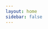 ```yaml
---
layout: home
sidebar: false
---
```


<script setup lang="ts">
import Home from '../.vitepress/components/HomeContent.vue'

const data = {
    name: '应风',
    text: '笔记站',
    tagline: '欢迎访问 🎉',
}
</script>

<Home v-bind="data" />
